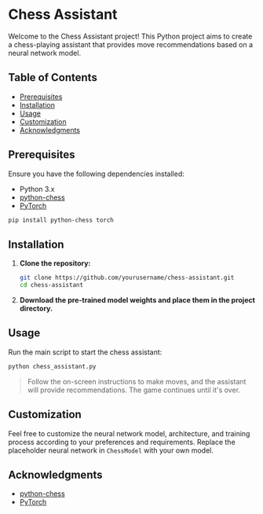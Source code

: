 # Chess Assistant

Welcome to the Chess Assistant project! This Python project aims to create a chess-playing assistant that provides move recommendations based on a neural network model.

## Table of Contents
- [Prerequisites](#prerequisites)
- [Installation](#installation)
- [Usage](#usage)
- [Customization](#customization)
- [Acknowledgments](#acknowledgments)

## Prerequisites
Ensure you have the following dependencies installed:
- Python 3.x
- [python-chess](https://python-chess.readthedocs.io/en/latest/)
- [PyTorch](https://pytorch.org/)

```bash
pip install python-chess torch
````
## Installation

1. **Clone the repository:**

    ```bash
    git clone https://github.com/yourusername/chess-assistant.git
    cd chess-assistant
    ```

2. **Download the pre-trained model weights and place them in the project directory.**
## Usage

Run the main script to start the chess assistant:

```bash
python chess_assistant.py
````
> Follow the on-screen instructions to make moves, and the assistant will provide recommendations. The game continues until it's over.

## Customization

Feel free to customize the neural network model, architecture, and training process according to your preferences and requirements. Replace the placeholder neural network in `ChessModel` with your own model.

## Acknowledgments

- [python-chess](https://python-chess.readthedocs.io/en/latest/)
- [PyTorch](https://pytorch.org/)
